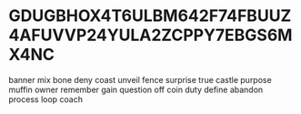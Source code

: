 # GDUGBHOX4T6ULBM642F74FBUUZ4AFUVVP24YULA2ZCPPY7EBGS6MX4NC
banner mix bone deny coast unveil fence surprise true castle purpose muffin owner remember gain question off coin duty define abandon process loop coach
